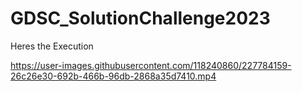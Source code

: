 # GDSC_SolutionChallenge2023
Heres the Execution

https://user-images.githubusercontent.com/118240860/227784159-26c26e30-692b-466b-96db-2868a35d7410.mp4
